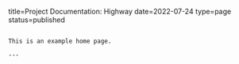 title=Project Documentation: Highway
date=2022-07-24
type=page
status=published
~~~~~~

This is an example home page.

---
